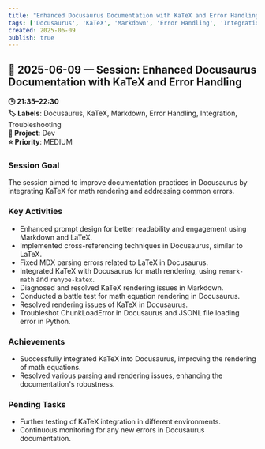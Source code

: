 ```yaml
---
title: "Enhanced Docusaurus Documentation with KaTeX and Error Handling"
tags: ['Docusaurus', 'KaTeX', 'Markdown', 'Error Handling', 'Integration', 'Troubleshooting']
created: 2025-06-09
publish: true
---
```


## 📅 2025-06-09 — Session: Enhanced Docusaurus Documentation with KaTeX and Error Handling

**🕒 21:35–22:30**  
**🏷️ Labels**: Docusaurus, KaTeX, Markdown, Error Handling, Integration, Troubleshooting  
**📂 Project**: Dev  
**⭐ Priority**: MEDIUM  


### Session Goal
The session aimed to improve documentation practices in Docusaurus by integrating KaTeX for math rendering and addressing common errors.

### Key Activities
- Enhanced prompt design for better readability and engagement using Markdown and LaTeX.
- Implemented cross-referencing techniques in Docusaurus, similar to LaTeX.
- Fixed MDX parsing errors related to LaTeX in Docusaurus.
- Integrated KaTeX with Docusaurus for math rendering, using `remark-math` and `rehype-katex`.
- Diagnosed and resolved KaTeX rendering issues in Markdown.
- Conducted a battle test for math equation rendering in Docusaurus.
- Resolved rendering issues of KaTeX in Docusaurus.
- Troubleshot ChunkLoadError in Docusaurus and JSONL file loading error in Python.

### Achievements
- Successfully integrated KaTeX into Docusaurus, improving the rendering of math equations.
- Resolved various parsing and rendering issues, enhancing the documentation's robustness.

### Pending Tasks
- Further testing of KaTeX integration in different environments.
- Continuous monitoring for any new errors in Docusaurus documentation.
